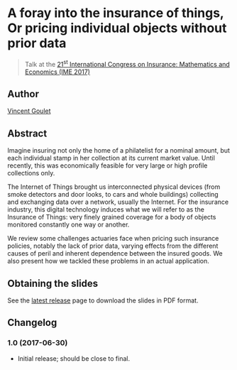 # A foray into the insurance of things, Or pricing individual objects without prior data

> Talk at the
> [21<sup>st</sup> International Congress on Insurance: Mathematics and Economics (IME 2017)](https://fam.tuwien.ac.at/events/ime2017/)

## Author

[Vincent Goulet](https://vgoulet.act.ulaval.ca/en)

## Abstract

Imagine insuring not only the home of a philatelist for a nominal
amount, but each individual stamp in her collection at its current
market value. Until recently, this was economically feasible for very
large or high profile collections only. 

The Internet of Things brought us interconnected physical devices
(from smoke detectors and door looks, to cars and whole buildings)
collecting and exchanging data over a network, usually the Internet.
For the insurance industry, this digital technology induces what we
will refer to as the Insurance of Things: very finely grained coverage
for a body of objects monitored constantly one way or another. 

We review some challenges actuaries face when pricing such insurance
policies, notably the lack of prior data, varying effects from the
different causes of peril and inherent dependence between the insured
goods. We also present how we tackled these problems in an actual
application.

## Obtaining the slides

See the [latest release](https://github.com/vigou3/ime-2017-insurance-of-things/releases/latest) page to
download the slides in PDF format.

## Changelog

### 1.0 (2017-06-30)

- Initial release; should be close to final.
